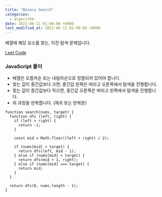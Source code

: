 ```yaml
---
title: "Binary Search"
categories: 
  - algorithm
date: 2021-06-11 01:00:00 +0900
last_modified_at: 2021-06-11 01:00:00 +0900
---
```


배열에 해당 요소를 찾는, 이진 탐색 문제입니다. 

[Leet Code](https://leetcode.com/problems/binary-search/submissions/)

### JavaScript 풀이
- 배열은 오름차순 또는 내림차순으로 정렬되어 있어야 합니다.
- 찾는 값이 중간값보다 크면, 중간값 왼쪽은 버리고 오른쪽에서 탐색을 진행합니다.
- 찾는 값이 중간값보다 작으면, 중간값 오른쪽은 버리고 왼쪽에서 탐색을 진행합니다.
- 위 과정을 반복합니다. (재귀 또는 반복문)

```
function search(nums, target) {
  function dfs (left, right) {
    if (left > right) {
      return -1;
    }

    const mid = Math.floor((left + right) / 2);

    if (nums[mid] > target) {
      return dfs(left, mid - 1);
    } else if (nums[mid] < target) {
      return dfs(mid + 1, right);
    } else if (nums[mid] === target) {
      return mid;
    }
  }

  return dfs(0, nums.length - 1);
}

```
